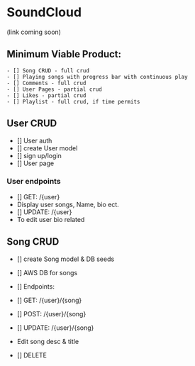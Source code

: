# SoundCloud
(link coming soon)
## Minimum Viable Product:
```
- [] Song CRUD - full crud
- [] Playing songs with progress bar with continuous play
- [] Comments - full crud 
- [] User Pages - partial crud
- [] Likes - partial crud
- [] Playlist - full crud, if time permits
```
## User CRUD
- [] User auth
- [] create User model
- [] sign up/login
- [] User page

### User endpoints
- [] GET: /{user}
- Display user songs, Name, bio ect.
- [] UPDATE: /{user}
- To edit user bio related  

## Song CRUD
- [] create Song model & DB seeds
- [] AWS DB for songs

- [] Endpoints:
- [] GET: /{user}/{song}
- [] POST: /{user}/{song}
- [] UPDATE: /{user}/{song}
-   Edit song desc & title
- [] DELETE 
